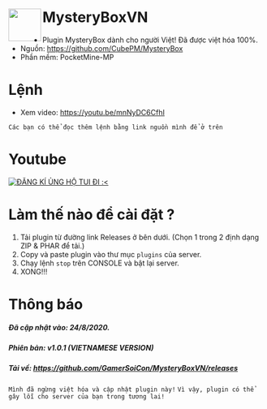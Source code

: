 <h1>MysteryBoxVN<img src="https://images-wixmp-ed30a86b8c4ca887773594c2.wixmp.com/f/d44e8e4c-db34-4361-8508-e7288d4cc10f/d51bvpe-a6c7ce27-0988-4375-a902-abe67a80b605.gif?token=eyJ0eXAiOiJKV1QiLCJhbGciOiJIUzI1NiJ9.eyJzdWIiOiJ1cm46YXBwOiIsImlzcyI6InVybjphcHA6Iiwib2JqIjpbW3sicGF0aCI6IlwvZlwvZDQ0ZThlNGMtZGIzNC00MzYxLTg1MDgtZTcyODhkNGNjMTBmXC9kNTFidnBlLWE2YzdjZTI3LTA5ODgtNDM3NS1hOTAyLWFiZTY3YTgwYjYwNS5naWYifV1dLCJhdWQiOlsidXJuOnNlcnZpY2U6ZmlsZS5kb3dubG9hZCJdfQ.OHaADKw8oSYtPeXCHb51Fk2pTCOyjoRRs2aDbgiGo0g" height="64" width="64" align="left"></img></h1>

+ Plugin MysteryBox dành cho người Việt! Đã được việt hóa 100%.
+ Nguồn: https://github.com/CubePM/MysteryBox
+ Phần mềm: PocketMine-MP

# Lệnh
+ Xem video: https://youtu.be/mnNyDC6CfhI

``Các bạn có thể đọc thêm lệnh bằng link nguồn mình để ở trên``

# Youtube
[![ĐĂNG KÍ ỦNG HỘ TUI ĐI :<](https://img.youtube.com/vi/mnNyDC6CfhI/0.jpg)](https://youtu.be/mnNyDC6CfhI "ĐĂNG KÍ ỦNG HỘ TUI ĐI :<")

# Làm thế nào để cài đặt ?
1. Tải plugin từ đường link Releases ở bên dưới. (Chọn 1 trong 2 định dạng ZIP & PHAR để tải.)
2. Copy và paste plugin vào thư mục ```plugins``` của server.
3. Chạy lệnh ```stop``` trên CONSOLE và bật lại server.
4. XONG!!!

# Thông báo
##### Đã cập nhật vào: 24/8/2020.
##### Phiên bản: v1.0.1 (VIETNAMESE VERSION)
##### Tải về: https://github.com/GamerSoiCon/MysteryBoxVN/releases
```Mình đã ngừng việt hóa và cập nhật plugin này!```
```Vì vậy, plugin có thể gây lỗi cho server của bạn trong tương lai!```
